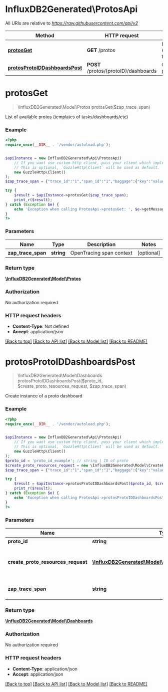 # InfluxDB2Generated\ProtosApi

All URIs are relative to *https://raw.githubusercontent.com/api/v2*

Method | HTTP request | Description
------------- | ------------- | -------------
[**protosGet**](ProtosApi.md#protosGet) | **GET** /protos | List of available protos (templates of tasks/dashboards/etc)
[**protosProtoIDDashboardsPost**](ProtosApi.md#protosProtoIDDashboardsPost) | **POST** /protos/{protoID}/dashboards | Create instance of a proto dashboard


# **protosGet**
> \InfluxDB2Generated\Model\Protos protosGet($zap_trace_span)

List of available protos (templates of tasks/dashboards/etc)

### Example
```php
<?php
require_once(__DIR__ . '/vendor/autoload.php');


$apiInstance = new InfluxDB2Generated\Api\ProtosApi(
    // If you want use custom http client, pass your client which implements `GuzzleHttp\ClientInterface`.
    // This is optional, `GuzzleHttp\Client` will be used as default.
    new GuzzleHttp\Client()
);
$zap_trace_span = {"trace_id":"1","span_id":"1","baggage":{"key":"value"}}; // string | OpenTracing span context

try {
    $result = $apiInstance->protosGet($zap_trace_span);
    print_r($result);
} catch (Exception $e) {
    echo 'Exception when calling ProtosApi->protosGet: ', $e->getMessage(), PHP_EOL;
}
?>
```

### Parameters

Name | Type | Description  | Notes
------------- | ------------- | ------------- | -------------
 **zap_trace_span** | **string**| OpenTracing span context | [optional]

### Return type

[**\InfluxDB2Generated\Model\Protos**](../Model/Protos.md)

### Authorization

No authorization required

### HTTP request headers

 - **Content-Type**: Not defined
 - **Accept**: application/json

[[Back to top]](#) [[Back to API list]](../../README.md#documentation-for-api-endpoints) [[Back to Model list]](../../README.md#documentation-for-models) [[Back to README]](../../README.md)

# **protosProtoIDDashboardsPost**
> \InfluxDB2Generated\Model\Dashboards protosProtoIDDashboardsPost($proto_id, $create_proto_resources_request, $zap_trace_span)

Create instance of a proto dashboard

### Example
```php
<?php
require_once(__DIR__ . '/vendor/autoload.php');


$apiInstance = new InfluxDB2Generated\Api\ProtosApi(
    // If you want use custom http client, pass your client which implements `GuzzleHttp\ClientInterface`.
    // This is optional, `GuzzleHttp\Client` will be used as default.
    new GuzzleHttp\Client()
);
$proto_id = 'proto_id_example'; // string | ID of proto
$create_proto_resources_request = new \InfluxDB2Generated\Model\CreateProtoResourcesRequest(); // \InfluxDB2Generated\Model\CreateProtoResourcesRequest | organization that the dashboard will be created as
$zap_trace_span = {"trace_id":"1","span_id":"1","baggage":{"key":"value"}}; // string | OpenTracing span context

try {
    $result = $apiInstance->protosProtoIDDashboardsPost($proto_id, $create_proto_resources_request, $zap_trace_span);
    print_r($result);
} catch (Exception $e) {
    echo 'Exception when calling ProtosApi->protosProtoIDDashboardsPost: ', $e->getMessage(), PHP_EOL;
}
?>
```

### Parameters

Name | Type | Description  | Notes
------------- | ------------- | ------------- | -------------
 **proto_id** | **string**| ID of proto |
 **create_proto_resources_request** | [**\InfluxDB2Generated\Model\CreateProtoResourcesRequest**](../Model/CreateProtoResourcesRequest.md)| organization that the dashboard will be created as |
 **zap_trace_span** | **string**| OpenTracing span context | [optional]

### Return type

[**\InfluxDB2Generated\Model\Dashboards**](../Model/Dashboards.md)

### Authorization

No authorization required

### HTTP request headers

 - **Content-Type**: application/json
 - **Accept**: application/json

[[Back to top]](#) [[Back to API list]](../../README.md#documentation-for-api-endpoints) [[Back to Model list]](../../README.md#documentation-for-models) [[Back to README]](../../README.md)


